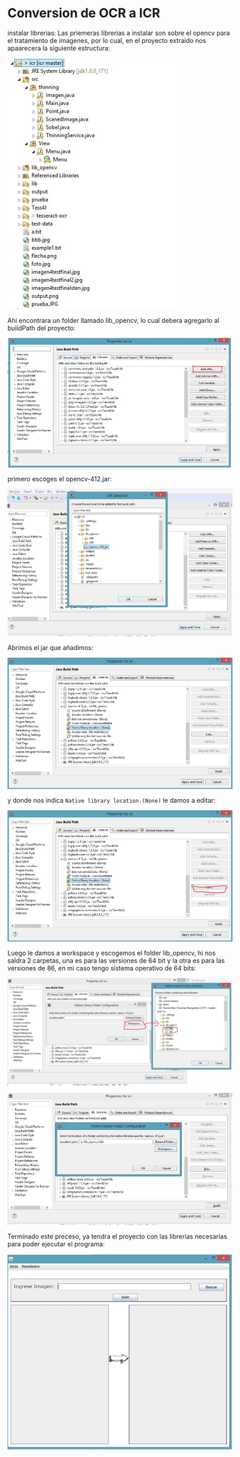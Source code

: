 # Conversion de OCR a ICR

instalar librerias:
Las priemeras librerias a instalar son sobre el opencv para el tratamiento de imagenes, por lo cual, en el proyecto extraido nos apaarecera la siguiente estructura:

![estructura](https://github.com/gjustoh/icr/blob/master/estructura.JPG)

Ahi encontrara un folder llamado lib_opencv, lo cual debera agregarlo al buildPath del proyecto:

![añadir JAR](https://github.com/gjustoh/icr/blob/master/a%C3%B1adirJar.JPG)

primero escoges el opencv-412.jar:

![escoger JAR](https://github.com/gjustoh/icr/blob/master/escogerJAR.JPG)

Abrimos el jar que añadimos:

![abrir JAR](https://github.com/gjustoh/icr/blob/master/abrir%20JAR.JPG)

y donde nos indica `Native library location.(None)` le damos a editar:

![editar JAR](https://github.com/gjustoh/icr/blob/master/editar%20JAR.JPG)

Luego le damos a workspace y escogemos el folder lib_opencv, hi nos saldra 2 carpetas, una es para las versiones de 64 bit y la otra es para las versiones de 86, en mi caso tengo sistema operativo de 64 bits:

![escoger version ](https://github.com/gjustoh/icr/blob/master/escogiendo%20version.JPG)

![confirmar](https://github.com/gjustoh/icr/blob/master/confirmar.JPG)

Terminado este preceso, ya tendra el proyecto con las librerias necesarias para poder ejecutar el programa:

![corriendo](https://github.com/gjustoh/icr/blob/master/corriendo%C3%A7.JPG)
